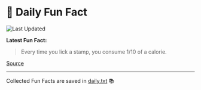 # 🌟 Daily Fun Fact

![Last Updated](https://img.shields.io/badge/Last_Updated-2025_09_20-blue?style=flat-square)

**Latest Fun Fact:**

> Every time you lick a stamp, you consume 1/10 of a calorie.

[Source](http://www.djtech.net/humor/useless_facts.htm)

---

Collected Fun Facts are saved in [daily.txt](daily.txt) 📚

